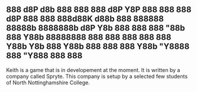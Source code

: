   888    d8P           d8b 888    888
  888   d8P            Y8P 888    888
  888  d8P                 888    888
  888d88K       d88b   888 888888 88888b 
  8888888b    d8P  Y8b 888 888    888 "88b
  888  Y88b   88888888 888 888    888  888
  888   Y88b  Y8b      888 Y88b   888  888
  888    Y88b  "Y8888  888  "Y888 888  888
  ----------------------------------------

Keith is a game that is in developement at the moment. It is written by a company called Spryte. This company is setup by a selected few students of North Nottinghamshire College.
